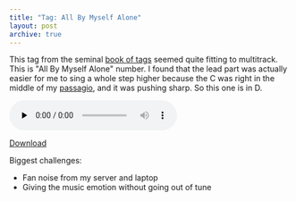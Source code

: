 ```yaml
---
title: "Tag: All By Myself Alone"
layout: post
archive: true
---
```


This tag from the seminal <a href="http://www.stampedecitychorus.com/classic_tags_men2.pdf">book of tags</a> seemed quite fitting to multitrack. This is "All By Myself Alone" number. I found that the lead part was actually easier for me to sing a whole step higher because the C was right in the middle of my <a href="http://en.wikipedia.org/wiki/Passaggio">passagio</a>, and it was pushing sharp. So this one is in D.

<audio id="wp_mep_41" src="/uploads/2008/12/all-by-myself-alone-2nd-try.mp3" type="audio/mp3"    controls="controls" preload="none"  ></audio>

[Download](/uploads/2008/12/all-by-myself-alone-2nd-try.mp3)

Biggest challenges:

* Fan noise from my server and laptop
* Giving the music emotion without going out of tune
